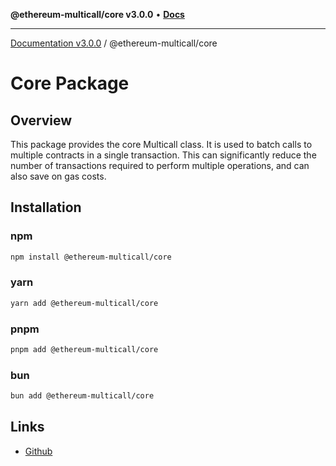 **@ethereum-multicall/core v3.0.0** • [**Docs**](globals.md)

***

[Documentation v3.0.0](../../packages.md) / @ethereum-multicall/core

# Core Package

## Overview

This package provides the core Multicall class. It is used to batch calls to multiple contracts in a single transaction. This can significantly reduce the number of transactions required to perform multiple operations, and can also save on gas costs.

## Installation

### npm

```bash
npm install @ethereum-multicall/core
```

### yarn

```bash
yarn add @ethereum-multicall/core
```

### pnpm

```bash
pnpm add @ethereum-multicall/core
```

### bun

```bash
bun add @ethereum-multicall/core
```

## Links

- [Github](https://github.com/joshstevens19/ethereum-multicall)
